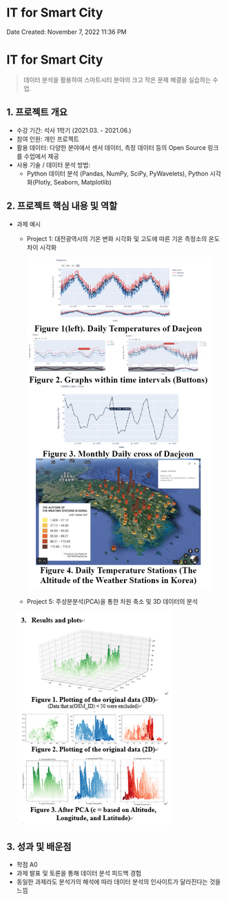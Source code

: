 # IT for Smart City

Date Created: November 7, 2022 11:36 PM

# IT for Smart City

> 데이터 분석을 활용하여 스마트시티 분야의 크고 작은 문제 해결을 실습하는 수업.
> 

## 1. 프로젝트 개요

- 수강 기간: 석사 1학기 (2021.03. - 2021.06.)
- 참여 인원: 개인 프로젝트
- 활용 데이터: 다양한 분야에서 센서 데이터, 측정 데이터 등의 Open Source 링크를 수업에서 제공
- 사용 기술 / 데이터 분석 방법:
    - Python 데이터 분석 (Pandas, NumPy, SciPy, PyWavelets), Python 시각화(Plotly, Seaborn, Matplotlib)

## 2. 프로젝트 핵심 내용 및 역할

- 과제 예시
    
    
    - Project 1: 대전광역시의 기온 변화 시각화 및
    고도에 따른 기온 측정소의 온도 차이 시각화
        
        ![Untitled](figs/Untitled.png)
        
    
    - Project 5: 주성분분석(PCA)을 통한 차원 축소 및 3D 데이터의 분석
    
    ![Untitled](figs/Untitled%201.png)
    

## 3. 성과 및 배운점

- 학점 A0
- 과제 발표 및 토론을 통해 데이터 분석 피드백 경험
- 동일한 과제라도 분석가의 해석에 따라 데이터 분석의 인사이트가 달라진다는 것을 느낌